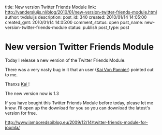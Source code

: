 title: New version Twitter Friends Module
link: http://vandersluijs.nl/blog/2010/01/new-version-twitter-friends-module.html
author: tvdsluijs
description: 
post_id: 340
created: 2010/01/14 14:05:00
created_gmt: 2010/01/14 14:05:00
comment_status: open
post_name: new-version-twitter-friends-module
status: publish
post_type: post

# New version Twitter Friends Module

Today I release a new version of the Twitter Friends Module.  
  
There was a very nasty bug in it that an user ([Kai Von Pannier](http://www.grandaxemusic.com/)) pointed out to me.  
  
Thanxs [Kai ](http://www.grand-polar.com/)!  
  
The new version now is 1.3  
  
If you have bought this Twitter Friends Module before today, please let me know. I’ll open up the download for you so you can download the latest's version for free.  
  
<http://www.iamboredsoiblog.eu/2009/12/14/twitter-friends-module-for-joomla/>